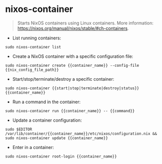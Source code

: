 # nixos-container

> Starts NixOS containers using Linux containers.
> More information: <https://nixos.org/manual/nixos/stable/#ch-containers>.

- List running containers:

`sudo nixos-container list`

- Create a NixOS container with a specific configuration file:

`sudo nixos-container create {{container_name}} --config-file {{nix_config_file_path}}`

- Start/stop/terminate/destroy a specific container:

`sudo nixos-container {{start|stop|terminate|destroy|status}} {{container_name}}`

- Run a command in the container:

`sudo nixos-container run {{container_name}} -- {{command}}`

- Update a container configuration:

`sudo $EDITOR /var/lib/container/{{container_name}}/etc/nixos/configuration.nix && sudo nixos-container update {{container_name}}`

- Enter in a container:

`sudo nixos-container root-login {{container_name}}`
